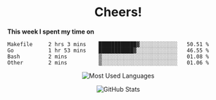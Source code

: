 <h1 align="center">Cheers!</h1>

**This week I spent my time on**
<!--START_SECTION:waka-->

```text
Makefile     2 hrs 3 mins    ████████████▓░░░░░░░░░░░░   50.51 %
Go           1 hr 53 mins    ███████████▓░░░░░░░░░░░░░   46.55 %
Bash         2 mins          ▒░░░░░░░░░░░░░░░░░░░░░░░░   01.08 %
Other        2 mins          ▒░░░░░░░░░░░░░░░░░░░░░░░░   01.06 %
```

<!--END_SECTION:waka-->

<p align="center"><img src="https://github-readme-stats.vercel.app/api/top-langs/?username=thnkrn&layout=compact&hide=html&theme=tokyonight" alt="Most Used Languages" /></p>

<p align="center"><img src="https://github-readme-stats.vercel.app/api?username=thnkrn&show_icons=true&count_private=true&theme=tokyonight" alt="GitHub Stats" /></p>

<!-- <p align="center"><a href="https://wakatime.com"><img src="https://wakatime.com/share/@thnkrn/40092326-d1bd-471b-89da-9a7c63939402.png" /></p>
 -->
